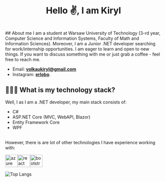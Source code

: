 <h1 align="center">Hello ✌️, I am Kiryl</h1> <br/>
## About me
I am a student at Warsaw University of Technology (3-rd year, Computer Science and Information Systems, Faculty of Math and Information Sciences). Moreover, I am a Junior .NET developer searching for work/internship opportunities. I am eager to learn and open to new things. If you want to discuss something with me or just grab a coffee - feel free to reach me.

* Email: **volkaukiryl@gmail.com** 
* Instagram: **[erlobo](https://www.instagram.com/erlobo/)**.

## 👨🏻‍💻 What is my technology stack? 
Well, I as I am a .NET developer, my main stack consists of: 
* C# 
* ASP.NET Core (MVC, WebAPI, Blazor)
* Entity Framework Core
* WPF 
<br/>
However, there is are lot of other technologies I have experience working with: 
<p><a href="https://aws.amazon.com" target="_blank"><img src="https://www.vectorlogo.zone/logos/microsoft_azure/microsoft_azure-icon.svg" alt="azure" width="40" height="40"/></a><a href="https://aws.amazon.com" target="_blank"><img src="https://www.vectorlogo.zone/logos/reactjs/reactjs-icon.svg" alt="react" width="40" height="40"/></a><a><img src="https://www.vectorlogo.zone/logos/getbootstrap/getbootstrap-icon.svg" alt="bootstrap" width="40" height="40"/></a>

![Top Langs](https://github-readme-stats.vercel.app/api/top-langs/?username=kirylvolkau&langs_count=10theme=buefy&layout=compact)

